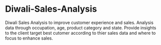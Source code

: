 # Diwali-Sales-Analysis
Diwali Sales Analysis to improve customer experience and sales.
Analysis data through occupation, age, product category and state.
Provide insights to the client target best cutomer according to thier sales data and where to focus to enhance sales.
